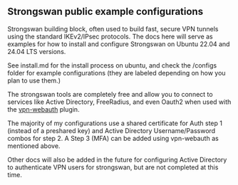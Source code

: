 ## Strongswan public example configurations ##

Strongswan building block, often used to build fast, secure VPN tunnels using the standard IKEv2/IPsec protocols. 
The docs here will serve as examples for how to install and configure Strongswan on Ubuntu 22.04 and 24.04 LTS versions. 

See install.md for the install process on ubuntu, and check the /configs folder for example configurations (they are labeled depending on how you plan to use them.)

The strongswan tools are completely free and allow you to connect to services like Active Directory, FreeRadius, and even Oauth2 when used with the [vpn-webauth](https://github.com/m-barthelemy/vpn-webauth) plugin.

The majority of my configurations use a shared certificate for Auth step 1 (instead of a preshared key) and Active Directory Username/Password combos for step 2. A Step 3 (MFA) can be added using vpn-webauth as mentioned above. 

Other docs will also be added in the future for configuring Active Directory to authenticate VPN users for strongswan, but are not completed at this time. 
